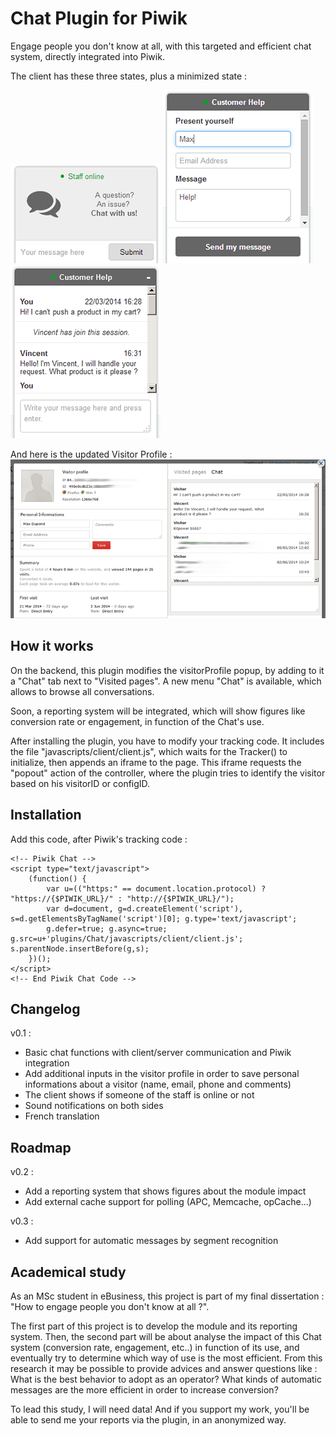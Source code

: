# Chat Plugin for Piwik
Engage people you don't know at all, with this targeted and efficient chat system, directly integrated into Piwik.

The client has these three states, plus a minimized state :

![Chat Client](/screenshots/ClientState2.png?raw=true "Chat Client State 2")
![Chat Client](/screenshots/ClientState3.png?raw=true "Chat Client State 3")
![Chat Client](/screenshots/ClientState4.png?raw=true "Chat Client State 4")

And here is the updated Visitor Profile :
![Backend](/screenshots/BackendVisitorProfile.png?raw=true "Visitor Profile in Backend")

## How it works
On the backend, this plugin modifies the visitorProfile popup, by adding to it a "Chat" tab next to "Visited pages". A new menu "Chat" is available, which allows to browse all conversations.

Soon, a reporting system will be integrated, which will show figures like conversion rate or engagement, in function of the Chat's use.

After installing the plugin, you have to modify your tracking code. It includes the file "javascripts/client/client.js", which waits for the Tracker() to initialize, then appends an iframe to the page. This iframe requests the "popout" action of the controller, where the plugin tries to identify the visitor based on his visitorID or configID.

## Installation
Add this code, after Piwik's tracking code :

    <!-- Piwik Chat -->
    <script type="text/javascript">
        (function() {
            var u=(("https:" == document.location.protocol) ? "https://{$PIWIK_URL}/" : "http://{$PIWIK_URL}/");
            var d=document, g=d.createElement('script'), s=d.getElementsByTagName('script')[0]; g.type='text/javascript';
            g.defer=true; g.async=true; g.src=u+'plugins/Chat/javascripts/client/client.js'; s.parentNode.insertBefore(g,s);
        })();
    </script>
    <!-- End Piwik Chat Code -->

## Changelog
v0.1 :

+   Basic chat functions with client/server communication and Piwik integration
+   Add additional inputs in the visitor profile in order to save personal informations about a visitor (name, email, phone and comments)
+   The client shows if someone of the staff is online or not
+   Sound notifications on both sides
+   French translation

## Roadmap
v0.2 :

*   Add a reporting system that shows figures about the module impact
*   Add external cache support for polling (APC, Memcache, opCache...)

v0.3 :

*   Add support for automatic messages by segment recognition

## Academical study
As an MSc student in eBusiness, this project is part of my final dissertation : "How to engage people you don't know at all ?".

The first part of this project is to develop the module and its reporting system. Then, the second part will be about analyse the impact of this Chat system (conversion rate, engagement, etc..) in function of its use, and eventually try to determine which way of use is the most efficient. From this research it may be possible to provide advices and answer questions like : What is the best behavior to adopt as an operator? What kinds of automatic messages are the more efficient in order to increase conversion?

To lead this study, I will need data! And if you support my work, you'll be able to send me your reports via the plugin, in an anonymized way.